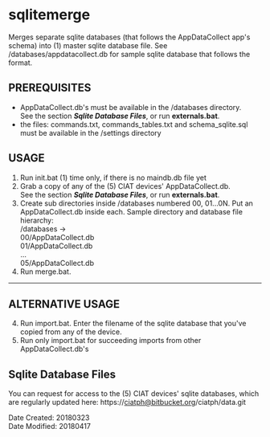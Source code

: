 # sqlitemerge
Merges separate sqlite databases (that follows the AppDataCollect app's schema) into (1) master sqlite database file.
See /databases/appdatacollect.db for sample sqlite database that follows the format.

## PREREQUISITES
* AppDataCollect.db's must be available in the /databases directory. <br>
  See the section _**Sqlite Database Files**_, or run **externals.bat**. <br>
* the files: commands.txt, commands_tables.txt and schema_sqlite.sql must be available in
  the /settings directory

## USAGE
1. Run init.bat (1) time only, if there is no maindb.db file yet
2. Grab a copy of any of the (5) CIAT devices' AppDataCollect.db.<br>
   See the section _**Sqlite Database Files**_, or run **externals.bat**. <br>
3. Create sub directories inside /databases numbered 00, 01...0N. Put an AppDataCollect.db inside each. Sample directory and database file hierarchy:<br> 
/databases -> <br>
00/AppDataCollect.db<br>
01/AppDataCollect.db<br>
...<br>
05/AppDataCollect.db
4. Run merge.bat. 


----------

## ALTERNATIVE USAGE
4. Run import.bat. Enter the filename of the sqlite database that 
   you've copied from any of the device.   
5. Run only import.bat for succeeding imports from other AppDataCollect.db's

## Sqlite Database Files
You can request for access to the (5) CIAT devices' sqlite databases, which are regularly updated here:
https://ciatph@bitbucket.org/ciatph/data.git

Date Created: 20180323<br>
Date Modified: 20180417